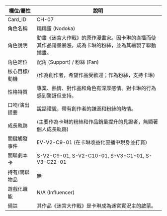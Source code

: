 | 欄位/屬性 | 說明 |
|---|---|
| Card_ID | CH-07 |
| 角色名稱 | 糯糯蛋 (Nodoka) |
| 角色說明 | 動畫《迷宮大作戰》的原作漫畫家。因卡琳的直播而使其作品銷量暴漲，成為卡琳的粉絲，並為其繪製了聯動插畫。 |
| 角色定位 | 配角 (Support) / 粉絲 (Fan) |
| 核心目標/動機 | (作為創作者，希望作品受歡迎；作為粉絲，支持卡琳) |
| 性格特質 | 專業、熱情、對作品和角色有深厚感情、對卡琳的行為感到驚訝但支持。 |
| 口吻/演出提要 | 說話禮貌，帶有創作者的謙遜和粉絲的熱情。 |
| 成長軌跡 | (主要作為卡琳的粉絲和作品銷量提升的見證者，無顯著個人成長軌跡) |
| 關鍵觸發事件 | EV-V2-C9-01 (在卡琳收益化直播中現身並打賞) |
| 關聯劇本卡 | S-V2-C9-01, S-V2-C10-01, S-V3-C1-01, S-V3-C22-01 |
| 持有/關聯物品 | 無 |
| 遊戲化職能 | N/A (Influencer) |
| 備註 | 其作品《迷宮大作戰》是卡琳成為迷宮實況主的啟蒙。 |
